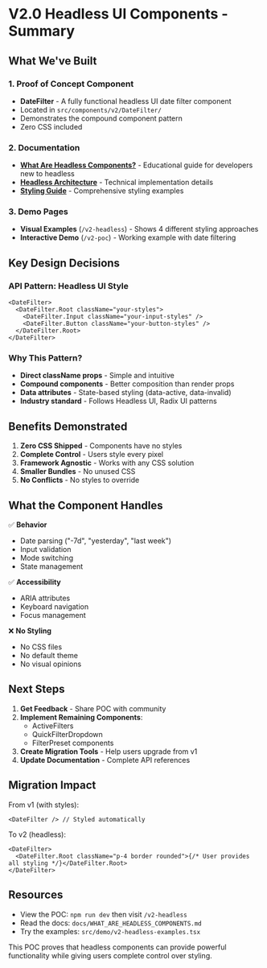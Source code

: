 # V2.0 Headless UI Components - Summary

## What We've Built

### 1. Proof of Concept Component

- **DateFilter** - A fully functional headless UI date filter component
- Located in `src/components/v2/DateFilter/`
- Demonstrates the compound component pattern
- Zero CSS included

### 2. Documentation

- **[What Are Headless Components?](docs/WHAT_ARE_HEADLESS_COMPONENTS.md)** - Educational guide for developers new to headless
- **[Headless Architecture](docs/HEADLESS_ARCHITECTURE.md)** - Technical implementation details
- **[Styling Guide](docs/STYLING_GUIDE.md)** - Comprehensive styling examples

### 3. Demo Pages

- **Visual Examples** (`/v2-headless`) - Shows 4 different styling approaches
- **Interactive Demo** (`/v2-poc`) - Working example with date filtering

## Key Design Decisions

### API Pattern: Headless UI Style

```tsx
<DateFilter>
  <DateFilter.Root className="your-styles">
    <DateFilter.Input className="your-input-styles" />
    <DateFilter.Button className="your-button-styles" />
  </DateFilter.Root>
</DateFilter>
```

### Why This Pattern?

- **Direct className props** - Simple and intuitive
- **Compound components** - Better composition than render props
- **Data attributes** - State-based styling (data-active, data-invalid)
- **Industry standard** - Follows Headless UI, Radix UI patterns

## Benefits Demonstrated

1. **Zero CSS Shipped** - Components have no styles
2. **Complete Control** - Users style every pixel
3. **Framework Agnostic** - Works with any CSS solution
4. **Smaller Bundles** - No unused CSS
5. **No Conflicts** - No styles to override

## What the Component Handles

✅ **Behavior**

- Date parsing ("-7d", "yesterday", "last week")
- Input validation
- Mode switching
- State management

✅ **Accessibility**

- ARIA attributes
- Keyboard navigation
- Focus management

❌ **No Styling**

- No CSS files
- No default theme
- No visual opinions

## Next Steps

1. **Get Feedback** - Share POC with community
2. **Implement Remaining Components**:
   - ActiveFilters
   - QuickFilterDropdown
   - FilterPreset components
3. **Create Migration Tools** - Help users upgrade from v1
4. **Update Documentation** - Complete API references

## Migration Impact

From v1 (with styles):

```tsx
<DateFilter /> // Styled automatically
```

To v2 (headless):

```tsx
<DateFilter>
  <DateFilter.Root className="p-4 border rounded">{/* User provides all styling */}</DateFilter.Root>
</DateFilter>
```

## Resources

- View the POC: `npm run dev` then visit `/v2-headless`
- Read the docs: `docs/WHAT_ARE_HEADLESS_COMPONENTS.md`
- Try the examples: `src/demo/v2-headless-examples.tsx`

This POC proves that headless components can provide powerful functionality while giving users complete control over styling.

